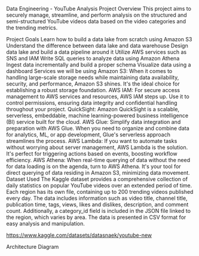Data Engineering - YouTube Analysis Project
Overview
This project aims to securely manage, streamline, and perform analysis on the structured and semi-structured YouTube videos data based on the video categories and the trending metrics.

Project Goals
Learn how to build a data lake from scratch using Amazon S3
Understand the difference between data lake and data warehouse
Design data lake and build a data pipeline around it
Utilize AWS services such as SNS and IAM
Write SQL queries to analyze data using Amazon Athena
Ingest data incrementally and build a proper schema
Visualize data using a dashboard
Services we will be using
Amazon S3: When it comes to handling large-scale storage needs while maintaining data availability, security, and performance, Amazon S3 shines. It's the ideal choice for establishing a robust storage foundation.
AWS IAM: For secure access management to AWS services and resources, AWS IAM steps up. Use it to control permissions, ensuring data integrity and confidential handling throughout your project.
QuickSight: Amazon QuickSight is a scalable, serverless, embeddable, machine learning-powered business intelligence (BI) service built for the cloud.
AWS Glue: Simplify data integration and preparation with AWS Glue. When you need to organize and combine data for analytics, ML, or app development, Glue's serverless approach streamlines the process.
AWS Lambda: If you want to automate tasks without worrying about server management, AWS Lambda is the solution. It's perfect for triggering actions based on events, boosting workflow efficiency.
AWS Athena: When real-time querying of data without the need for data loading is on the agenda, turn to AWS Athena. It's your tool for direct querying of data residing in Amazon S3, minimizing data movement.
Dataset Used
The Kaggle dataset provides a comprehensive collection of daily statistics on popular YouTube videos over an extended period of time. Each region has its own file, containing up to 200 trending videos published every day. The data includes information such as video title, channel title, publication time, tags, views, likes and dislikes, description, and comment count. Additionally, a category_id field is included in the JSON file linked to the region, which varies by area. The data is presented in CSV format for easy analysis and manipulation.

https://www.kaggle.com/datasets/datasnaek/youtube-new

Architecture Diagram
